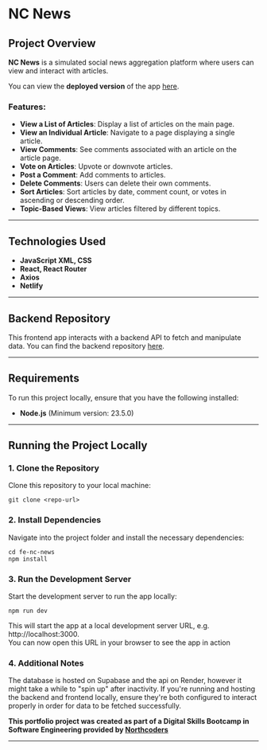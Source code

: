 # NC News

## Project Overview

**NC News** is a simulated social news aggregation platform where users can view and interact with articles.

You can view the **deployed version** of the app [here](https://nc-news-cc.netlify.app/).

### Features:

- **View a List of Articles**: Display a list of articles on the main page.
- **View an Individual Article**: Navigate to a page displaying a single article.
- **View Comments**: See comments associated with an article on the article page.
- **Vote on Articles**: Upvote or downvote articles.
- **Post a Comment**: Add comments to articles.
- **Delete Comments**: Users can delete their own comments.
- **Sort Articles**: Sort articles by date, comment count, or votes in ascending or descending order.
- **Topic-Based Views**: View articles filtered by different topics.

---

## Technologies Used

- **JavaScript XML, CSS**
- **React, React Router**
- **Axios**
- **Netlify**

---

## Backend Repository

This frontend app interacts with a backend API to fetch and manipulate data. You can find the backend repository [here](https://github.com/CCronje96/back-end-nc-news).

---

## Requirements

To run this project locally, ensure that you have the following installed:

- **Node.js** (Minimum version: 23.5.0)

---

## Running the Project Locally

### 1. Clone the Repository

Clone this repository to your local machine:

```
git clone <repo-url>
```

### 2. Install Dependencies

Navigate into the project folder and install the necessary dependencies:

```
cd fe-nc-news
npm install
```

### 3. Run the Development Server

Start the development server to run the app locally:

```
npm run dev
```

This will start the app at a local development server URL, e.g. http://localhost:3000.  
You can now open this URL in your browser to see the app in action

### 4. Additional Notes

The database is hosted on Supabase and the api on Render, however it might take a while to "spin up" after inactivity. If you're running and hosting the backend and frontend locally, ensure they're both configured to interact properly in order for data to be fetched successfully.

**This portfolio project was created as part of a Digital Skills Bootcamp in Software Engineering provided by [Northcoders](https://northcoders.com/)**

---
